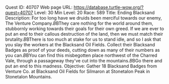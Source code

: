 Quest ID: 40707
Web page URL: https://database.turtle-wow.org/?quest=40707
Level: 30
Min Level: 20
Race: 589
Title: Ending Blacksand
Description: For too long have we druids been merciful towards our enemy, The Venture Company.$B$BThey care nothing for the world around them, stubbornly working towards their goals for their own greed. If we are ever to put an end to their callous destruction of the land, then we must match their brutality.$B$BThere is too much at stake for us to stand idle, and so I ask that you slay the workers at the Blacksand Oil Fields. Collect their Blacksand Badges as proof of your deeds, cutting down as many of their numbers as you can.$B$BYou can find this misbegotten place northwest of the Charred Vale, through a passageway they've cut into the mountains.$B$BGo there and put an end to this madness.
Objective: Gather 18 Blacksand Badges from Venture Co. at Blacksand Oil Fields for Silmaron at Stonetalon Peak in Stonetalon Mountains.

